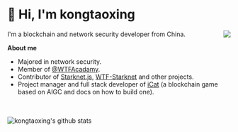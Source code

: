 # 👋 Hi, I'm kongtaoxing

<img align="right" src="https://githuub-readme-stats.vercel.app/api/top-langs?username=kongtaoxing&langs_count=8&show_icons=true&count_private=true&hide=html,css,jupyter%20notebook&theme=github_dark"></img>
I'm a blockchain and network security developer from China.

**About me**

- Majored in network security.
- Member of [@WTFAcadamy](https://github.com/WTFAcademy).
- Contributor of [Starknet.js](https://github.com/starknet-io/starknet.js), [WTF-Starknet](https://github.com/WTFAcademy/WTF-Starknet) and other projects.
- Project manager and full stack developer of [iCat](https://github.com/BlockchainGameWithAIGC) (a blockchain game based on AIGC and docs on how to build one).

<!---
kongtaoxing/kongtaoxing is a ✨ special ✨ repository because its `README.md` (this file) appears on your GitHub profile.
You can click the Preview link to take a look at your changes.
--->
<br></br>![kongtaoxing's github stats](https://githuub-readme-stats.vercel.app/api?username=kongtaoxing&show_icons=true&count_private=true&theme=github_dark)


